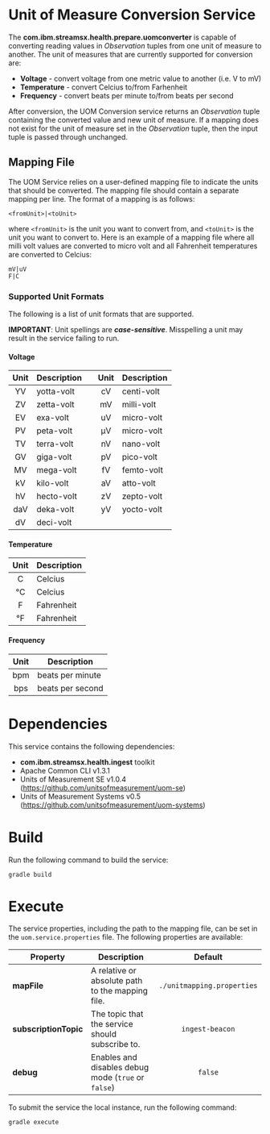 # Unit of Measure Conversion Service

The **com.ibm.streamsx.health.prepare.uomconverter** is capable of converting reading values in *Observation* tuples from one unit of measure to another. The unit of measures that are currently supported for conversion are: 

  * **Voltage** - convert voltage from one metric value to another (i.e. V to mV)
  * **Temperature** - convert Celcius to/from Farhenheit
  * **Frequency** - convert beats per minute to/from beats per second

After conversion, the UOM Conversion service returns an *Observation* tuple containing the converted value and new unit of measure. If a mapping does not exist for the unit of measure set in the *Observation* tuple, then the input tuple is passed through unchanged. 


## Mapping File

The UOM Service relies on a user-defined mapping file to indicate the units that should be converted. The mapping file should contain a separate mapping per line. The format of a mapping is as follows: 

  `<fromUnit>|<toUnit>`

where `<fromUnit>` is the unit you want to convert from, and `<toUnit>` is the unit you want to convert to. Here is an example of a mapping file where all milli volt values are converted to micro volt and all Fahrenheit temperatures are converted to Celcius: 

```
mV|uV
F|C
```

### Supported Unit Formats

The following is a list of unit formats that are supported. 

**IMPORTANT**: Unit spellings are ***case-sensitive***. Misspelling a unit may result in the service failing to run. 

#### Voltage

| Unit | Description | | Unit | Description |
| :---: | --- | --- | :---: | --- |
| YV | yotta-volt | | cV | centi-volt |
| ZV | zetta-volt | | mV | milli-volt |
| EV | exa-volt | | uV | micro-volt |
| PV | peta-volt | | µV | micro-volt |
| TV | terra-volt | | nV | nano-volt |
| GV | giga-volt | | pV | pico-volt |
| MV | mega-volt | | fV | femto-volt |
| kV | kilo-volt | | aV | atto-volt 
| hV | hecto-volt | | zV | zepto-volt |
| daV | deka-volt | | yV | yocto-volt |
| dV | deci-volt |


#### Temperature

| Unit | Description |
| :---: | --- |
| C | Celcius |
| °C | Celcius |
| F | Fahrenheit |
| °F | Fahrenheit |

#### Frequency 

| Unit | Description |
| :---: | --- |
| bpm | beats per minute |
| bps | beats per second |


# Dependencies

This service contains the following dependencies: 

  * **com.ibm.streamsx.health.ingest** toolkit
  * Apache Common CLI v1.3.1
  * Units of Measurement SE v1.0.4 (https://github.com/unitsofmeasurement/uom-se)
  * Units of Measurement Systems v0.5 (https://github.com/unitsofmeasurement/uom-systems)


# Build

Run the following command to build the service:

`gradle build`


# Execute

The service properties, including the path to the mapping file, can be set in the `uom.service.properties` file. The following properties are available: 

| Property | Description | Default |
| --- | --- | :---: |
| **mapFile** | A relative or absolute path to the mapping file. | `./unitmapping.properties` |
| **subscriptionTopic** | The topic that the service should subscribe to. | `ingest-beacon` |
| **debug** | Enables and disables debug mode (`true` or `false`) | `false` |

To submit the service the local instance, run the following command: 

`gradle execute`
